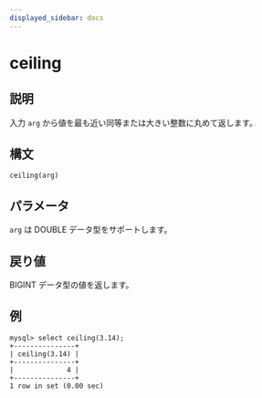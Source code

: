 ```yaml
---
displayed_sidebar: docs
---
```


# ceiling

## 説明

入力 `arg` から値を最も近い同等または大きい整数に丸めて返します。

## 構文

```Shell
ceiling(arg)
```

## パラメータ

`arg` は DOUBLE データ型をサポートします。

## 戻り値

BIGINT データ型の値を返します。

## 例

```Plain
mysql> select ceiling(3.14);
+---------------+
| ceiling(3.14) |
+---------------+
|             4 |
+---------------+
1 row in set (0.00 sec)
```